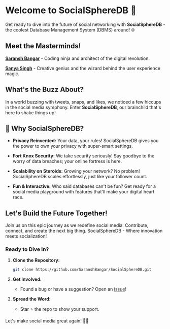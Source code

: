 # Welcome to SocialSphereDB 🚀

Get ready to dive into the future of social networking with **SocialSphereDB** - the coolest Database Management System (DBMS) around! 🌐

## Meet the Masterminds!

[**Saransh Bangar**](https://www.linkedin.com/in/saransh-bangar/) - Coding ninja and architect of the digital revolution.

[**Sanya Singh**]() - Creative genius and the wizard behind the user experience magic.

## What's the Buzz About?

In a world buzzing with tweets, snaps, and likes, we noticed a few hiccups in the social media symphony. Enter **SocialSphereDB**, our brainchild that's here to shake things up!

## 🚀 Why SocialSphereDB?

- **Privacy Reinvented:** Your data, your rules! SocialSphereDB gives you the power to own your privacy with super-smart settings.

- **Fort Knox Security:** We take security seriously! Say goodbye to the worry of data breaches; your online fortress is here.

- **Scalability on Steroids:** Growing your network? No problem! SocialSphereDB scales effortlessly, just like your follower count.

- **Fun & Interactive:** Who said databases can't be fun? Get ready for a social media playground with features that'll make your digital heart race.

## Let's Build the Future Together! 

Join us on this epic journey as we redefine social media. Contribute, connect, and create the next big thing. SocialSphereDB - Where innovation meets socialization!

### Ready to Dive In?

1. **Clone the Repository:**
    ```bash
    git clone https://github.com/SaranshBangar/SocialSphereDB.git
    ```

2. **Get Involved:**
    - Found a bug or have a suggestion? Open an [issue](https://github.com/SaranshBangar/SocialSphereDB/issues)!

3. **Spread the Word:**
    - Star ⭐ the repo to show your support.

Let's make social media great again! 🚀✨
